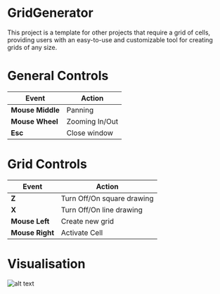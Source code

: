 # GridGenerator

This project is a template for other projects that require a grid of cells, providing users with an easy-to-use and customizable tool for creating grids of any size.  

# General Controls

|Event|Action|  
|---|---|  
|**Mouse Middle**|Panning|  
|**Mouse Wheel**|Zooming In/Out|  
|**Esc**|Close window|  

# Grid Controls

|Event|Action|  
|---|---|  
|**Z**|Turn Off/On square drawing|  
|**X**|Turn Off/On line drawing|  
|**Mouse Left**|Create new grid|  
|**Mouse Right**|Activate Cell|  

# Visualisation

![alt text](image_url)

